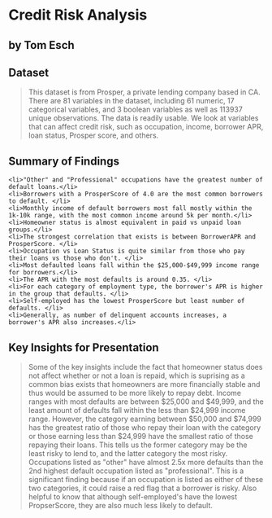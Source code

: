 # Credit Risk Analysis
## by Tom Esch


## Dataset

> This dataset is from Prosper, a private lending company based in CA. There are 81 variables in the dataset, including 61 numeric, 17 categorical variables, and 3 boolean variables as well as 113937 unique observations. The data is readily usable. We look at variables that can affect credit risk, such as occupation, income, borrower APR, loan status, Prosper score, and others. 


## Summary of Findings

> <ul>
    <li>"Other" and "Professional" occupations have the greatest number of default loans.</li>
    <li>Borrowers with a ProsperScore of 4.0 are the most common borrowers to default. </li>
    <li>Monthly income of default borrowers most fall mostly within the 1k-10k range, with the most common income around 5k per month.</li>
    <li>Homeowner status is almost equivalent in paid vs unpaid loan groups.</li>
    <li>The strongest correlation that exists is between BorrowerAPR and ProsperScore. </li>
    <li>Occupation vs Loan Status is quite similar from those who pay their loans vs those who don't. </li>
    <li>Most defaulted loans fall within the $25,000-$49,999 income range for borrowers.</li>
    <li>The APR with the most defaults is around 0.35. </li>
    <li>For each category of employment type, the borrower's APR is higher in the group that defaults. </li>
    <li>Self-employed has the lowest ProsperScore but least number of defaults. </li>
    <li>Generally, as number of delinquent accounts increases, a borrower's APR also increases.</li> 
</ul>


## Key Insights for Presentation

> Some of the key insights include the fact that homeowner status does not affect whether or not a loan is repaid, which is suprising as a common bias exists that homeowners are more financially stable and thus would be assumed to be more likely to repay debt. Income ranges with most defaults are between $25,000 and $49,999, and the least amount of defaults fall within the less than $24,999 income range. However, the category earning between $50,000 and $74,999 has the greatest ratio of those who repay their loan with the category or those earning less than $24,999 have the smallest ratio of those repaying their loans. This tells us the former category may be the least risky to lend to, and the latter category the most risky. Occupations listed as "other" have almost 2.5x more defaults than the 2nd highest default occupation listed as "professional". This is a significant finding because if an occupation is listed as either of these two categories, it could raise a red flag that a borrower is risky. Also helpful to know that although self-employed's have the lowest PropserScore, they are also much less likely to default. 